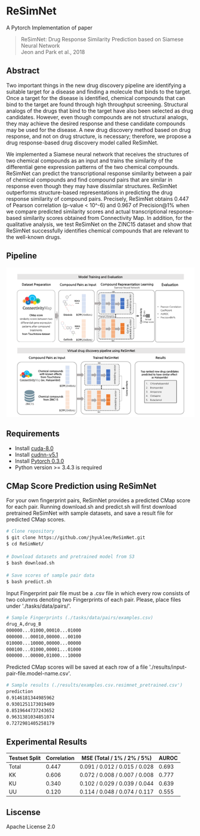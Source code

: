 # ReSimNet
A Pytorch Implementation of paper
> ReSimNet: Drug Response Similarity Prediction based on Siamese Neural Network <br>
> Jeon and Park et al., 2018

## Abstract
Two important things in the new drug discovery pipeline are identifying a suitable target for a disease and finding a molecule that binds to the target. Once a target for the disease is identified, chemical compounds that can bind to the target are found through high throughput screening. Structural analogs of the drugs that bind to the target have also been selected as drug candidates. However, even though compounds are not structural analogs, they may achieve the desired response and these candidate compounds may be used for the disease. A new drug discovery method based on drug response, and not on drug structure, is necessary; therefore, we propose a drug response-based drug discovery model called ReSimNet.

We implemented a Siamese neural network that receives the structures of two chemical compounds as an input and trains the similarity of the differential gene expression patterns of the two chemical compounds. ReSimNet can predict the transcriptional response similarity between a pair of chemical compounds and find compound pairs that are similar in response even though they may have dissimilar structures. ReSimNet outperforms structure-based representations in predicting the drug response similarity of compound pairs. Precisely, ReSimNet obtains 0.447 of Pearson correlation (p-value < 10^-6) and 0.967 of Precision@1% when we compare predicted similarity scores and actual transcriptional response-based similarity scores obtained from Connectivity Map. In addition, for the qualitative analysis, we test ReSimNet on the ZINC15 dataset and show that ReSimNet successfully identifies chemical compounds that are relevant to the well-known drugs.

## Pipeline
![Full Pipeline](/images/pipeline_updated_kang2.png)

## Requirements
- Install [cuda-8.0](https://developer.nvidia.com/cuda-downlaods)
- Install [cudnn-v5.1](https://developer.nvidia.com/cudnn)
- Install [Pytorch 0.3.0](https://pytorch.org/)
- Python version >= 3.4.3 is required

## CMap Score Prediction using ReSimNet
For your own fingerprint pairs, ReSimNet provides a predicted CMap score for each pair. Running download.sh and predict.sh will first download pretrained ReSimNet with sample datasets, and save a result file for predicted CMap scores.
```bash
# Clone repository
$ git clone https://github.com/jhyuklee/ReSimNet.git
$ cd ReSimNet/

# Download datasets and pretrained model from S3
$ bash download.sh

# Save scores of sample pair data
$ bash predict.sh
```
Input Fingerprint pair file must be a .csv file in which every row consists of two columns denoting two Fingerprints of each pair. Please, place files under './tasks/data/pairs/'. 
```bash
# Sample Fingerprints (./tasks/data/pairs/examples.csv)
drug_A,drug_B
000000...01000,00010...01000
000000...00010,00000...00100
010000...10000,00000...00000
000100...01000,00001...01000
000000...00000,01000...10000
```
Predicted CMap scores will be saved at each row of a file './results/input-pair-file.model-name.csv'.
```bash
# Sample results (./results/examples.csv.resimnet_pretrained.csv')
prediction
0.9146181344985962
0.9301251173019409
0.8519644737243652
0.9631381034851074
0.7272981405258179
```

## Experimental Results
Testset Split|Correlation|MSE (Total / 1% / 2% / 5%)|AUROC
-------------|----------------|----------------------|-----
Total | 0.447 | 0.091 / 0.012 / 0.015 / 0.028 | 0.693
KK | 0.606 | 0.072 / 0.008 / 0.007 / 0.008 | 0.777
KU | 0.340 | 0.102 / 0.029 / 0.039 / 0.044 | 0.639
UU | 0.120 | 0.114 / 0.048 / 0.074 / 0.117 | 0.555


## Liscense
Apache License 2.0
